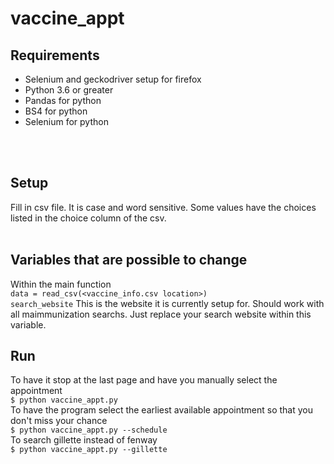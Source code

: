 # vaccine_appt
## Requirements

<ul>
<li>Selenium and geckodriver setup for firefox</li>
<li>Python 3.6 or greater</li>
<li>Pandas for python</li>
<li>BS4 for python</li>
<li>Selenium for python</li>
</ul>
<br><br>

## Setup
Fill in csv file.  It is case and word sensitive.  Some values have the choices listed in the choice column of the csv.
<br><br>

## Variables that are possible to change
Within the main function<br>
`data = read_csv(<vaccine_info.csv location>)`<br>
`search_website` This is the website it is currently setup for.  Should work with all maimmunization
searchs.  Just replace your search website within this variable.<br>

## Run
To have it stop at the last page and have you manually select the appointment<br>
`$ python vaccine_appt.py`<br>
To have the program select the earliest available appointment so that you don't miss your chance<br>
`$ python vaccine_appt.py --schedule`<br>
To search gillette instead of fenway<br>
`$ python vaccine_appt.py --gillette`<br>
